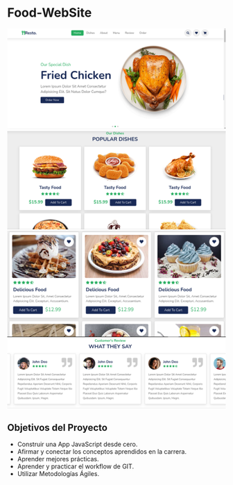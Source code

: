 # Food-WebSite

<img src="./img/Selección_004.png">
<img src="./img/Selección_008.png">
<img src="./img/Selección_009.png">
<img src="./img/Selección_010.png">

## Objetivos del Proyecto

- Construir una App JavaScript desde cero.
- Afirmar y conectar los conceptos aprendidos en la carrera.
- Aprender mejores prácticas.
- Aprender y practicar el workflow de GIT.
- Utilizar Metodologías Ágiles.
